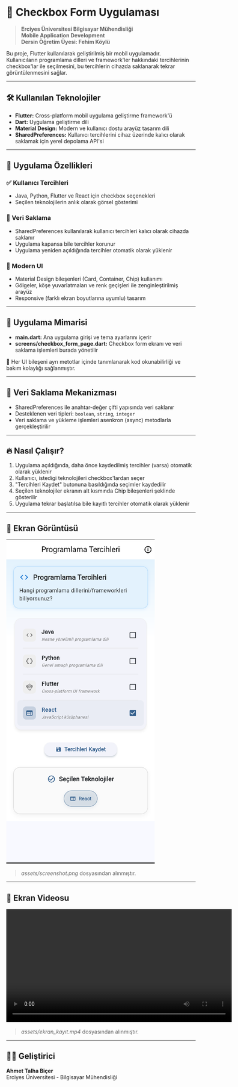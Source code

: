 # 📱 Checkbox Form Uygulaması

> **Erciyes Üniversitesi Bilgisayar Mühendisliği**  
> **Mobile Application Development**  
> **Dersin Öğretim Üyesi: Fehim Köylü**

Bu proje, Flutter kullanılarak geliştirilmiş bir mobil uygulamadır.  
Kullanıcıların programlama dilleri ve framework'ler hakkındaki tercihlerinin checkbox'lar ile seçilmesini, bu tercihlerin cihazda saklanarak tekrar görüntülenmesini sağlar.

---

## 🛠️ Kullanılan Teknolojiler

- **Flutter:** Cross-platform mobil uygulama geliştirme framework'ü
- **Dart:** Uygulama geliştirme dili
- **Material Design:** Modern ve kullanıcı dostu arayüz tasarım dili
- **SharedPreferences:** Kullanıcı tercihlerini cihaz üzerinde kalıcı olarak saklamak için yerel depolama API'si

---

## 🚀 Uygulama Özellikleri

### ✅ Kullanıcı Tercihleri

- Java, Python, Flutter ve React için checkbox seçenekleri
- Seçilen teknolojilerin anlık olarak görsel gösterimi

### 💾 Veri Saklama

- SharedPreferences kullanılarak kullanıcı tercihleri kalıcı olarak cihazda saklanır
- Uygulama kapansa bile tercihler korunur
- Uygulama yeniden açıldığında tercihler otomatik olarak yüklenir

### 🎨 Modern UI

- Material Design bileşenleri (Card, Container, Chip) kullanımı
- Gölgeler, köşe yuvarlatmaları ve renk geçişleri ile zenginleştirilmiş arayüz
- Responsive (farklı ekran boyutlarına uyumlu) tasarım

---

## 🏩 Uygulama Mimarisi

- **main.dart:** Ana uygulama girişi ve tema ayarlarını içerir
- **screens/checkbox_form_page.dart:** Checkbox form ekranı ve veri saklama işlemleri burada yönetilir

🔹 Her UI bileşeni ayrı metotlar içinde tanımlanarak kod okunabilirliği ve bakım kolaylığı sağlanmıştır.

---

## 📂 Veri Saklama Mekanizması

- SharedPreferences ile anahtar-değer çifti yapısında veri saklanır
- Desteklenen veri tipleri: `boolean`, `string`, `integer`
- Veri saklama ve yükleme işlemleri asenkron (async) metodlarla gerçekleştirilir

---

## 🔥 Nasıl Çalışır?

1. Uygulama açıldığında, daha önce kaydedilmiş tercihler (varsa) otomatik olarak yüklenir
2. Kullanıcı, istedigi teknolojileri checkbox'lardan seçer
3. "Tercihleri Kaydet" butonuna basıldığında seçimler kaydedilir
4. Seçilen teknolojiler ekranın alt kısmında Chip bileşenleri şeklinde gösterilir
5. Uygulama tekrar başlatılsa bile kayıtlı tercihler otomatik olarak yüklenir

---

## 📸 Ekran Görüntüsü

![Uygulama Ekran Görüntüsü](assets/screenshot.png)

> _assets/screenshot.png_ dosyasından alınmıştır.

---

## 🎥 Ekran Videosu

<video src="assets/ekran_kayıt.mp4" controls width="600"></video>

> _assets/ekran_kayıt.mp4_ dosyasından alınmıştır.

---

## 👨‍💻 Geliştirici

**Ahmet Talha Biçer**  
Erciyes Üniversitesi - Bilgisayar Mühendisliği

